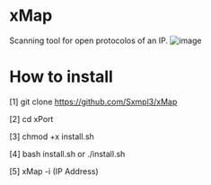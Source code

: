 # xMap
Scanning tool for open protocolos of an IP.
![image](https://user-images.githubusercontent.com/116309678/202861807-6f440e21-1d97-47ec-8426-263ac7429b21.png)


# How to install 

  [1] git clone https://github.com/Sxmpl3/xMap

  [2] cd xPort  

  [3] chmod +x install.sh  

  [4] bash install.sh or ./install.sh  

  [5] xMap -i (IP Address)
